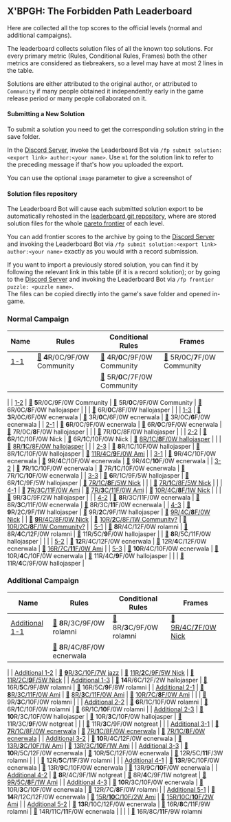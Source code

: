 ## X'BPGH: The Forbidden Path Leaderboard

Here are collected all the top scores to the official levels (normal and additional campaigns).

The leaderboard collects solution files of all the known top solutions.
For every primary metric (Rules, Conditional Rules, Frames) both the other metrics are considered as tiebreakers,
so a level may have at most 2 lines in the table.

Solutions are either attributed to the original author, or attributed to `Community` if many people obtained it
independently early in the game release period or many people collaborated on it.

#### Submitting a New Solution

To submit a solution you need to get the corresponding solution string in the save folder.

In the [Discord Server](https://discord.gg/98QNzdJ), invoke the Leaderboard Bot via `/fp submit solution:<export link> author:<your name>`.
Use `m1` for the solution link to refer to the preceding message if that's how you uploaded the export.

You can use the optional `image` parameter to give a screenshot of

#### Solution files repository

The Leaderboard Bot will cause each submitted solution export to be automatically rehosted
in the [leaderboard git repository](https://github.com/lastcallbbs-community-developers/forbidden-path-leaderboard),
where are stored solution files for the whole [pareto frontier](https://en.wikipedia.org/wiki/Pareto_front) of each level.

You can add frontier scores to the archive by going to the [Discord Server](https://discord.gg/98QNzdJ)
and invoking the Leaderboard Bot via `/fp submit solution:<export link> author:<your name>` exactly as you would with a record submission.

If you want to import a previously stored solution, you can find it by following the relevant link in this table (if it is a record solution);
or by going to the [Discord Server](https://discord.gg/98QNzdJ) and invoking the Leaderboard Bot via `/fp frontier puzzle: <puzzle name>`.  
The files can be copied directly into the game's save folder and opened in-game.

### Normal Campaign

| Name | Rules | Conditional Rules | Frames
| ---  | ---  | --- | ---
| [1-1](https://zlbb.faendir.com/fp/NORMAL_1_1) | [📄](https://raw.githubusercontent.com/lastcallbbs-community-developers/forbidden-path-leaderboard/master/NORMAL_CAMPAIGN/NORMAL_1_1/4R-0C-9F-0W.txt) **4**R/0C/9F/0W Community | [📄](https://raw.githubusercontent.com/lastcallbbs-community-developers/forbidden-path-leaderboard/master/NORMAL_CAMPAIGN/NORMAL_1_1/4R-0C-9F-0W.txt) 4R/**0**C/9F/0W Community | [📄](https://raw.githubusercontent.com/lastcallbbs-community-developers/forbidden-path-leaderboard/master/NORMAL_CAMPAIGN/NORMAL_1_1/5R-0C-7F-0W.txt) 5R/0C/**7**F/0W Community
|  |  | [📄](https://raw.githubusercontent.com/lastcallbbs-community-developers/forbidden-path-leaderboard/master/NORMAL_CAMPAIGN/NORMAL_1_1/5R-0C-7F-0W.txt) 5R/**0**C/7F/0W Community |
|
| [1-2](https://zlbb.faendir.com/fp/NORMAL_1_2) | [📄](https://raw.githubusercontent.com/lastcallbbs-community-developers/forbidden-path-leaderboard/master/NORMAL_CAMPAIGN/NORMAL_1_2/5R-0C-9F-0W.txt) **5**R/0C/9F/0W Community | [📄](https://raw.githubusercontent.com/lastcallbbs-community-developers/forbidden-path-leaderboard/master/NORMAL_CAMPAIGN/NORMAL_1_2/5R-0C-9F-0W.txt) 5R/**0**C/9F/0W Community | [📄](https://raw.githubusercontent.com/lastcallbbs-community-developers/forbidden-path-leaderboard/master/NORMAL_CAMPAIGN/NORMAL_1_2/6R-0C-8F-0W.txt) 6R/0C/**8**F/0W hallojasper
|  |  | [📄](https://raw.githubusercontent.com/lastcallbbs-community-developers/forbidden-path-leaderboard/master/NORMAL_CAMPAIGN/NORMAL_1_2/6R-0C-8F-0W.txt) 6R/**0**C/8F/0W hallojasper |
|
| [1-3](https://zlbb.faendir.com/fp/NORMAL_1_3) | [📄](https://raw.githubusercontent.com/lastcallbbs-community-developers/forbidden-path-leaderboard/master/NORMAL_CAMPAIGN/NORMAL_1_3/3R-0C-6F-0W.txt) **3**R/0C/6F/0W ecnerwala | [📄](https://raw.githubusercontent.com/lastcallbbs-community-developers/forbidden-path-leaderboard/master/NORMAL_CAMPAIGN/NORMAL_1_3/3R-0C-6F-0W.txt) 3R/**0**C/6F/0W ecnerwala | [📄](https://raw.githubusercontent.com/lastcallbbs-community-developers/forbidden-path-leaderboard/master/NORMAL_CAMPAIGN/NORMAL_1_3/3R-0C-6F-0W.txt) 3R/0C/**6**F/0W ecnerwala
|
| [2-1](https://zlbb.faendir.com/fp/NORMAL_2_1) | [📄](https://raw.githubusercontent.com/lastcallbbs-community-developers/forbidden-path-leaderboard/master/NORMAL_CAMPAIGN/NORMAL_2_1/6R-0C-9F-0W.txt) **6**R/0C/9F/0W ecnerwala | [📄](https://raw.githubusercontent.com/lastcallbbs-community-developers/forbidden-path-leaderboard/master/NORMAL_CAMPAIGN/NORMAL_2_1/6R-0C-9F-0W.txt) 6R/**0**C/9F/0W ecnerwala | [📄](https://raw.githubusercontent.com/lastcallbbs-community-developers/forbidden-path-leaderboard/master/NORMAL_CAMPAIGN/NORMAL_2_1/7R-0C-8F-0W.txt) 7R/0C/**8**F/0W hallojasper
|  |  | [📄](https://raw.githubusercontent.com/lastcallbbs-community-developers/forbidden-path-leaderboard/master/NORMAL_CAMPAIGN/NORMAL_2_1/7R-0C-8F-0W.txt) 7R/**0**C/8F/0W hallojasper |
|
| [2-2](https://zlbb.faendir.com/fp/NORMAL_2_2) | [📄](https://raw.githubusercontent.com/lastcallbbs-community-developers/forbidden-path-leaderboard/master/NORMAL_CAMPAIGN/NORMAL_2_2/6R-1C-10F-0W.txt) **6**R/1C/10F/0W Nick | [📄](https://raw.githubusercontent.com/lastcallbbs-community-developers/forbidden-path-leaderboard/master/NORMAL_CAMPAIGN/NORMAL_2_2/6R-1C-10F-0W.txt) 6R/**1**C/10F/0W Nick | [📄](https://raw.githubusercontent.com/lastcallbbs-community-developers/forbidden-path-leaderboard/master/NORMAL_CAMPAIGN/NORMAL_2_2/8R-1C-8F-0W.txt) [8R/1C/**8**F/0W hallojasper](https://cdn.discordapp.com/attachments/993498640670785648/1012090710293500105/20220824220254_1.jpg)
|  |  | [📄](https://raw.githubusercontent.com/lastcallbbs-community-developers/forbidden-path-leaderboard/master/NORMAL_CAMPAIGN/NORMAL_2_2/8R-1C-8F-0W.txt) [8R/**1**C/8F/0W hallojasper](https://cdn.discordapp.com/attachments/993498640670785648/1012090710293500105/20220824220254_1.jpg) |
|
| [2-3](https://zlbb.faendir.com/fp/NORMAL_2_3) | [📄](https://raw.githubusercontent.com/lastcallbbs-community-developers/forbidden-path-leaderboard/master/NORMAL_CAMPAIGN/NORMAL_2_3/8R-1C-10F-0W.txt) **8**R/1C/10F/0W hallojasper | [📄](https://raw.githubusercontent.com/lastcallbbs-community-developers/forbidden-path-leaderboard/master/NORMAL_CAMPAIGN/NORMAL_2_3/8R-1C-10F-0W.txt) 8R/**1**C/10F/0W hallojasper | [📄](https://raw.githubusercontent.com/lastcallbbs-community-developers/forbidden-path-leaderboard/master/NORMAL_CAMPAIGN/NORMAL_2_3/11R-4C-9F-0W.txt) [11R/4C/**9**F/0W Ami](https://cdn.discordapp.com/attachments/993498640670785648/1014195471901794396/hi.jpg)
|
| [3-1](https://zlbb.faendir.com/fp/NORMAL_3_1) | [📄](https://raw.githubusercontent.com/lastcallbbs-community-developers/forbidden-path-leaderboard/master/NORMAL_CAMPAIGN/NORMAL_3_1/9R-4C-10F-0W.txt) **9**R/4C/10F/0W ecnerwala | [📄](https://raw.githubusercontent.com/lastcallbbs-community-developers/forbidden-path-leaderboard/master/NORMAL_CAMPAIGN/NORMAL_3_1/9R-4C-10F-0W.txt) 9R/**4**C/10F/0W ecnerwala | [📄](https://raw.githubusercontent.com/lastcallbbs-community-developers/forbidden-path-leaderboard/master/NORMAL_CAMPAIGN/NORMAL_3_1/9R-4C-10F-0W.txt) 9R/4C/**10**F/0W ecnerwala
|
| [3-2](https://zlbb.faendir.com/fp/NORMAL_3_2) | [📄](https://raw.githubusercontent.com/lastcallbbs-community-developers/forbidden-path-leaderboard/master/NORMAL_CAMPAIGN/NORMAL_3_2/7R-1C-10F-0W.txt) **7**R/1C/10F/0W ecnerwala | [📄](https://raw.githubusercontent.com/lastcallbbs-community-developers/forbidden-path-leaderboard/master/NORMAL_CAMPAIGN/NORMAL_3_2/7R-1C-10F-0W.txt) 7R/**1**C/10F/0W ecnerwala | [📄](https://raw.githubusercontent.com/lastcallbbs-community-developers/forbidden-path-leaderboard/master/NORMAL_CAMPAIGN/NORMAL_3_2/7R-1C-10F-0W.txt) 7R/1C/**10**F/0W ecnerwala
|
| [3-3](https://zlbb.faendir.com/fp/NORMAL_3_3) | [📄](https://raw.githubusercontent.com/lastcallbbs-community-developers/forbidden-path-leaderboard/master/NORMAL_CAMPAIGN/NORMAL_3_3/6R-1C-9F-5W.txt) **6**R/1C/9F/5W hallojasper | [📄](https://raw.githubusercontent.com/lastcallbbs-community-developers/forbidden-path-leaderboard/master/NORMAL_CAMPAIGN/NORMAL_3_3/6R-1C-9F-5W.txt) 6R/**1**C/9F/5W hallojasper | [📄](https://raw.githubusercontent.com/lastcallbbs-community-developers/forbidden-path-leaderboard/master/NORMAL_CAMPAIGN/NORMAL_3_3/7R-1C-8F-5W.txt) [7R/1C/**8**F/5W Nick](https://cdn.discordapp.com/attachments/986727505501245560/1011775206802600006/SPOILER_20220824010921_1.jpg)
|  |  | [📄](https://raw.githubusercontent.com/lastcallbbs-community-developers/forbidden-path-leaderboard/master/NORMAL_CAMPAIGN/NORMAL_3_3/7R-1C-8F-5W.txt) [7R/**1**C/8F/5W Nick](https://cdn.discordapp.com/attachments/986727505501245560/1011775206802600006/SPOILER_20220824010921_1.jpg) |
|
| [4-1](https://zlbb.faendir.com/fp/NORMAL_4_1) | [📄](https://raw.githubusercontent.com/lastcallbbs-community-developers/forbidden-path-leaderboard/master/NORMAL_CAMPAIGN/NORMAL_4_1/7R-3C-11F-0W.txt) [**7**R/3C/11F/0W Ami](https://cdn.discordapp.com/attachments/1006673442130645073/1011622007747641397/4-1.jpg) | [📄](https://raw.githubusercontent.com/lastcallbbs-community-developers/forbidden-path-leaderboard/master/NORMAL_CAMPAIGN/NORMAL_4_1/7R-3C-11F-0W.txt) [7R/**3**C/11F/0W Ami](https://cdn.discordapp.com/attachments/1006673442130645073/1011622007747641397/4-1.jpg) | [📄](https://raw.githubusercontent.com/lastcallbbs-community-developers/forbidden-path-leaderboard/master/NORMAL_CAMPAIGN/NORMAL_4_1/10R-4C-8F-1W.txt) [10R/4C/**8**F/1W Nick](https://cdn.discordapp.com/attachments/993498640670785648/1013240515338178610/20220828021532_1.jpg)
|  |  | [📄](https://raw.githubusercontent.com/lastcallbbs-community-developers/forbidden-path-leaderboard/master/NORMAL_CAMPAIGN/NORMAL_4_1/9R-3C-9F-2W.txt) 9R/**3**C/9F/2W hallojasper |
|
| [4-2](https://zlbb.faendir.com/fp/NORMAL_4_2) | [📄](https://raw.githubusercontent.com/lastcallbbs-community-developers/forbidden-path-leaderboard/master/NORMAL_CAMPAIGN/NORMAL_4_2/8R-3C-11F-0W.txt) **8**R/3C/11F/0W ecnerwala | [📄](https://raw.githubusercontent.com/lastcallbbs-community-developers/forbidden-path-leaderboard/master/NORMAL_CAMPAIGN/NORMAL_4_2/8R-3C-11F-0W.txt) 8R/**3**C/11F/0W ecnerwala | [📄](https://raw.githubusercontent.com/lastcallbbs-community-developers/forbidden-path-leaderboard/master/NORMAL_CAMPAIGN/NORMAL_4_2/8R-3C-11F-0W.txt) 8R/3C/**11**F/0W ecnerwala
|
| [4-3](https://zlbb.faendir.com/fp/NORMAL_4_3) | [📄](https://raw.githubusercontent.com/lastcallbbs-community-developers/forbidden-path-leaderboard/master/NORMAL_CAMPAIGN/NORMAL_4_3/9R-2C-9F-1W.txt) **9**R/2C/9F/1W hallojasper | [📄](https://raw.githubusercontent.com/lastcallbbs-community-developers/forbidden-path-leaderboard/master/NORMAL_CAMPAIGN/NORMAL_4_3/9R-2C-9F-1W.txt) 9R/**2**C/9F/1W hallojasper | [📄](https://raw.githubusercontent.com/lastcallbbs-community-developers/forbidden-path-leaderboard/master/NORMAL_CAMPAIGN/NORMAL_4_3/9R-4C-8F-0W.txt) [9R/4C/**8**F/0W Nick](https://cdn.discordapp.com/attachments/993498640670785648/1012712791905402911/20220826151804_1.jpg)
|  | [📄](https://raw.githubusercontent.com/lastcallbbs-community-developers/forbidden-path-leaderboard/master/NORMAL_CAMPAIGN/NORMAL_4_3/9R-4C-8F-0W.txt) [**9**R/4C/8F/0W Nick](https://cdn.discordapp.com/attachments/993498640670785648/1012712791905402911/20220826151804_1.jpg) | [📄](https://raw.githubusercontent.com/lastcallbbs-community-developers/forbidden-path-leaderboard/master/NORMAL_CAMPAIGN/NORMAL_4_3/10R-2C-8F-1W.txt) [10R/**2**C/8F/1W Community?](https://cdn.discordapp.com/attachments/993498640670785648/1012160895335542834/20220825024523_1.jpg) | [📄](https://raw.githubusercontent.com/lastcallbbs-community-developers/forbidden-path-leaderboard/master/NORMAL_CAMPAIGN/NORMAL_4_3/10R-2C-8F-1W.txt) [10R/2C/**8**F/1W Community?](https://cdn.discordapp.com/attachments/993498640670785648/1012160895335542834/20220825024523_1.jpg)
|
| [5-1](https://zlbb.faendir.com/fp/NORMAL_5_1) | [📄](https://raw.githubusercontent.com/lastcallbbs-community-developers/forbidden-path-leaderboard/master/NORMAL_CAMPAIGN/NORMAL_5_1/8R-4C-12F-0W.txt) **8**R/4C/12F/0W rolamni | [📄](https://raw.githubusercontent.com/lastcallbbs-community-developers/forbidden-path-leaderboard/master/NORMAL_CAMPAIGN/NORMAL_5_1/8R-4C-12F-0W.txt) 8R/**4**C/12F/0W rolamni | [📄](https://raw.githubusercontent.com/lastcallbbs-community-developers/forbidden-path-leaderboard/master/NORMAL_CAMPAIGN/NORMAL_5_1/11R-5C-9F-0W.txt) 11R/5C/**9**F/0W hallojasper
|  | [📄](https://raw.githubusercontent.com/lastcallbbs-community-developers/forbidden-path-leaderboard/master/NORMAL_CAMPAIGN/NORMAL_5_1/8R-5C-11F-0W.txt) **8**R/5C/11F/0W hallojasper |  |
|
| [5-2](https://zlbb.faendir.com/fp/NORMAL_5_2) | [📄](https://raw.githubusercontent.com/lastcallbbs-community-developers/forbidden-path-leaderboard/master/NORMAL_CAMPAIGN/NORMAL_5_2/12R-4C-12F-0W.txt) **12**R/4C/12F/0W ecnerwala | [📄](https://raw.githubusercontent.com/lastcallbbs-community-developers/forbidden-path-leaderboard/master/NORMAL_CAMPAIGN/NORMAL_5_2/12R-4C-12F-0W.txt) 12R/**4**C/12F/0W ecnerwala | [📄](https://raw.githubusercontent.com/lastcallbbs-community-developers/forbidden-path-leaderboard/master/NORMAL_CAMPAIGN/NORMAL_5_2/16R-7C-11F-0W.txt) [16R/7C/**11**F/0W Ami](https://cdn.discordapp.com/attachments/993498640670785648/1013466723703332894/eh.jpg)
|
| [5-3](https://zlbb.faendir.com/fp/NORMAL_5_3) | [📄](https://raw.githubusercontent.com/lastcallbbs-community-developers/forbidden-path-leaderboard/master/NORMAL_CAMPAIGN/NORMAL_5_3/10R-4C-10F-0W.txt) **10**R/4C/10F/0W ecnerwala | [📄](https://raw.githubusercontent.com/lastcallbbs-community-developers/forbidden-path-leaderboard/master/NORMAL_CAMPAIGN/NORMAL_5_3/10R-4C-10F-0W.txt) 10R/**4**C/10F/0W ecnerwala | [📄](https://raw.githubusercontent.com/lastcallbbs-community-developers/forbidden-path-leaderboard/master/NORMAL_CAMPAIGN/NORMAL_5_3/11R-4C-9F-0W.txt) 11R/4C/**9**F/0W hallojasper
|  |  | [📄](https://raw.githubusercontent.com/lastcallbbs-community-developers/forbidden-path-leaderboard/master/NORMAL_CAMPAIGN/NORMAL_5_3/11R-4C-9F-0W.txt) 11R/**4**C/9F/0W hallojasper |

### Additional Campaign

| Name | Rules | Conditional Rules | Frames
| ---  | ---  | --- | ---
| [Additional 1-1](https://zlbb.faendir.com/fp/ADDITIONAL_1_1) | [📄](https://raw.githubusercontent.com/lastcallbbs-community-developers/forbidden-path-leaderboard/master/ADDITIONAL_CAMPAIGN/ADDITIONAL_1_1/8R-3C-9F-0W.txt) **8**R/3C/9F/0W rolamni | [📄](https://raw.githubusercontent.com/lastcallbbs-community-developers/forbidden-path-leaderboard/master/ADDITIONAL_CAMPAIGN/ADDITIONAL_1_1/8R-3C-9F-0W.txt) 8R/**3**C/9F/0W rolamni | [📄](https://raw.githubusercontent.com/lastcallbbs-community-developers/forbidden-path-leaderboard/master/ADDITIONAL_CAMPAIGN/ADDITIONAL_1_1/9R-4C-7F-0W.txt) [9R/4C/**7**F/0W Nick](https://cdn.discordapp.com/attachments/993498640670785648/1012874941873520750/20220827020229_1.jpg)
|  | [📄](https://raw.githubusercontent.com/lastcallbbs-community-developers/forbidden-path-leaderboard/master/ADDITIONAL_CAMPAIGN/ADDITIONAL_1_1/8R-4C-8F-0W.txt) **8**R/4C/8F/0W ecnerwala |  |
|
| [Additional 1-2](https://zlbb.faendir.com/fp/ADDITIONAL_1_2) | [📄](https://raw.githubusercontent.com/lastcallbbs-community-developers/forbidden-path-leaderboard/master/ADDITIONAL_CAMPAIGN/ADDITIONAL_1_2/9R-3C-10F-7W.txt) [**9**R/3C/10F/7W jazz](https://cdn.discordapp.com/attachments/986727505501245560/1013017687238115328/SPOILER_forgotten_additional_1-2.png) | [📄](https://raw.githubusercontent.com/lastcallbbs-community-developers/forbidden-path-leaderboard/master/ADDITIONAL_CAMPAIGN/ADDITIONAL_1_2/11R-2C-9F-5W.txt) [11R/**2**C/9F/5W Nick](https://cdn.discordapp.com/attachments/993498640670785648/1012877860127641712/20220827021410_1.jpg) | [📄](https://raw.githubusercontent.com/lastcallbbs-community-developers/forbidden-path-leaderboard/master/ADDITIONAL_CAMPAIGN/ADDITIONAL_1_2/11R-2C-9F-5W.txt) [11R/2C/**9**F/5W Nick](https://cdn.discordapp.com/attachments/993498640670785648/1012877860127641712/20220827021410_1.jpg)
|
| [Additional 1-3](https://zlbb.faendir.com/fp/ADDITIONAL_1_3) | [📄](https://raw.githubusercontent.com/lastcallbbs-community-developers/forbidden-path-leaderboard/master/ADDITIONAL_CAMPAIGN/ADDITIONAL_1_3/14R-6C-12F-2W.txt) **14**R/6C/12F/2W hallojasper | [📄](https://raw.githubusercontent.com/lastcallbbs-community-developers/forbidden-path-leaderboard/master/ADDITIONAL_CAMPAIGN/ADDITIONAL_1_3/16R-5C-9F-8W.txt) 16R/**5**C/9F/8W rolamni | [📄](https://raw.githubusercontent.com/lastcallbbs-community-developers/forbidden-path-leaderboard/master/ADDITIONAL_CAMPAIGN/ADDITIONAL_1_3/16R-5C-9F-8W.txt) 16R/5C/**9**F/8W rolamni
|
| [Additional 2-1](https://zlbb.faendir.com/fp/ADDITIONAL_2_1) | [📄](https://raw.githubusercontent.com/lastcallbbs-community-developers/forbidden-path-leaderboard/master/ADDITIONAL_CAMPAIGN/ADDITIONAL_2_1/8R-3C-11F-0W.txt) [**8**R/3C/11F/0W Ami](https://cdn.discordapp.com/attachments/993498640670785648/1012752287996846111/ethan2.jpg) | [📄](https://raw.githubusercontent.com/lastcallbbs-community-developers/forbidden-path-leaderboard/master/ADDITIONAL_CAMPAIGN/ADDITIONAL_2_1/8R-3C-11F-0W.txt) [8R/**3**C/11F/0W Ami](https://cdn.discordapp.com/attachments/993498640670785648/1012752287996846111/ethan2.jpg) | [📄](https://raw.githubusercontent.com/lastcallbbs-community-developers/forbidden-path-leaderboard/master/ADDITIONAL_CAMPAIGN/ADDITIONAL_2_1/10R-7C-8F-0W.txt) [10R/7C/**8**F/0W Ami](https://cdn.discordapp.com/attachments/993498640670785648/1012739078715883550/ethan.jpg)
|  |  | [📄](https://raw.githubusercontent.com/lastcallbbs-community-developers/forbidden-path-leaderboard/master/ADDITIONAL_CAMPAIGN/ADDITIONAL_2_1/9R-3C-10F-0W.txt) 9R/**3**C/10F/0W rolamni |
|
| [Additional 2-2](https://zlbb.faendir.com/fp/ADDITIONAL_2_2) | [📄](https://raw.githubusercontent.com/lastcallbbs-community-developers/forbidden-path-leaderboard/master/ADDITIONAL_CAMPAIGN/ADDITIONAL_2_2/6R-1C-10F-0W.txt) **6**R/1C/10F/0W rolamni | [📄](https://raw.githubusercontent.com/lastcallbbs-community-developers/forbidden-path-leaderboard/master/ADDITIONAL_CAMPAIGN/ADDITIONAL_2_2/6R-1C-10F-0W.txt) 6R/**1**C/10F/0W rolamni | [📄](https://raw.githubusercontent.com/lastcallbbs-community-developers/forbidden-path-leaderboard/master/ADDITIONAL_CAMPAIGN/ADDITIONAL_2_2/6R-1C-10F-0W.txt) 6R/1C/**10**F/0W rolamni
|
| [Additional 2-3](https://zlbb.faendir.com/fp/ADDITIONAL_2_3) | [📄](https://raw.githubusercontent.com/lastcallbbs-community-developers/forbidden-path-leaderboard/master/ADDITIONAL_CAMPAIGN/ADDITIONAL_2_3/10R-3C-10F-0W.txt) **10**R/3C/10F/0W hallojasper | [📄](https://raw.githubusercontent.com/lastcallbbs-community-developers/forbidden-path-leaderboard/master/ADDITIONAL_CAMPAIGN/ADDITIONAL_2_3/10R-3C-10F-0W.txt) 10R/**3**C/10F/0W hallojasper | [📄](https://raw.githubusercontent.com/lastcallbbs-community-developers/forbidden-path-leaderboard/master/ADDITIONAL_CAMPAIGN/ADDITIONAL_2_3/11R-3C-9F-0W.txt) 11R/3C/**9**F/0W notgreat
|  |  | [📄](https://raw.githubusercontent.com/lastcallbbs-community-developers/forbidden-path-leaderboard/master/ADDITIONAL_CAMPAIGN/ADDITIONAL_2_3/11R-3C-9F-0W.txt) 11R/**3**C/9F/0W notgreat |
|
| [Additional 3-1](https://zlbb.faendir.com/fp/ADDITIONAL_3_1) | [📄](https://raw.githubusercontent.com/lastcallbbs-community-developers/forbidden-path-leaderboard/master/ADDITIONAL_CAMPAIGN/ADDITIONAL_3_1/7R-1C-8F-0W.txt) [**7**R/1C/8F/0W ecnerwala](https://media.discordapp.net/attachments/993498640670785648/999862688949743696/SPOILER_2022-07-21-221607_maim.png) | [📄](https://raw.githubusercontent.com/lastcallbbs-community-developers/forbidden-path-leaderboard/master/ADDITIONAL_CAMPAIGN/ADDITIONAL_3_1/7R-1C-8F-0W.txt) [7R/**1**C/8F/0W ecnerwala](https://media.discordapp.net/attachments/993498640670785648/999862688949743696/SPOILER_2022-07-21-221607_maim.png) | [📄](https://raw.githubusercontent.com/lastcallbbs-community-developers/forbidden-path-leaderboard/master/ADDITIONAL_CAMPAIGN/ADDITIONAL_3_1/7R-1C-8F-0W.txt) [7R/1C/**8**F/0W ecnerwala](https://media.discordapp.net/attachments/993498640670785648/999862688949743696/SPOILER_2022-07-21-221607_maim.png)
|
| [Additional 3-2](https://zlbb.faendir.com/fp/ADDITIONAL_3_2) | [📄](https://raw.githubusercontent.com/lastcallbbs-community-developers/forbidden-path-leaderboard/master/ADDITIONAL_CAMPAIGN/ADDITIONAL_3_2/10R-4C-12F-0W.txt) **10**R/4C/12F/0W ecnerwala | [📄](https://raw.githubusercontent.com/lastcallbbs-community-developers/forbidden-path-leaderboard/master/ADDITIONAL_CAMPAIGN/ADDITIONAL_3_2/13R-3C-10F-1W.txt) [13R/**3**C/10F/1W Ami](https://cdn.discordapp.com/attachments/993498640670785648/1012720900132581446/quinn.jpg) | [📄](https://raw.githubusercontent.com/lastcallbbs-community-developers/forbidden-path-leaderboard/master/ADDITIONAL_CAMPAIGN/ADDITIONAL_3_2/13R-3C-10F-1W.txt) [13R/3C/**10**F/1W Ami](https://cdn.discordapp.com/attachments/993498640670785648/1012720900132581446/quinn.jpg)
|
| [Additional 3-3](https://zlbb.faendir.com/fp/ADDITIONAL_3_3) | [📄](https://raw.githubusercontent.com/lastcallbbs-community-developers/forbidden-path-leaderboard/master/ADDITIONAL_CAMPAIGN/ADDITIONAL_3_3/10R-5C-12F-0W.txt) **10**R/5C/12F/0W ecnerwala | [📄](https://raw.githubusercontent.com/lastcallbbs-community-developers/forbidden-path-leaderboard/master/ADDITIONAL_CAMPAIGN/ADDITIONAL_3_3/10R-5C-12F-0W.txt) 10R/**5**C/12F/0W ecnerwala | [📄](https://raw.githubusercontent.com/lastcallbbs-community-developers/forbidden-path-leaderboard/master/ADDITIONAL_CAMPAIGN/ADDITIONAL_3_3/12R-5C-11F-3W.txt) 12R/5C/**11**F/3W rolamni
|  |  | [📄](https://raw.githubusercontent.com/lastcallbbs-community-developers/forbidden-path-leaderboard/master/ADDITIONAL_CAMPAIGN/ADDITIONAL_3_3/12R-5C-11F-3W.txt) 12R/**5**C/11F/3W rolamni |
|
| [Additional 4-1](https://zlbb.faendir.com/fp/ADDITIONAL_4_1) | [📄](https://raw.githubusercontent.com/lastcallbbs-community-developers/forbidden-path-leaderboard/master/ADDITIONAL_CAMPAIGN/ADDITIONAL_4_1/13R-9C-10F-0W.txt) **13**R/9C/10F/0W ecnerwala | [📄](https://raw.githubusercontent.com/lastcallbbs-community-developers/forbidden-path-leaderboard/master/ADDITIONAL_CAMPAIGN/ADDITIONAL_4_1/13R-9C-10F-0W.txt) 13R/**9**C/10F/0W ecnerwala | [📄](https://raw.githubusercontent.com/lastcallbbs-community-developers/forbidden-path-leaderboard/master/ADDITIONAL_CAMPAIGN/ADDITIONAL_4_1/13R-9C-10F-0W.txt) 13R/9C/**10**F/0W ecnerwala
|
| [Additional 4-2](https://zlbb.faendir.com/fp/ADDITIONAL_4_2) | [📄](https://raw.githubusercontent.com/lastcallbbs-community-developers/forbidden-path-leaderboard/master/ADDITIONAL_CAMPAIGN/ADDITIONAL_4_2/8R-4C-9F-1W.txt) **8**R/4C/9F/1W notgreat | [📄](https://raw.githubusercontent.com/lastcallbbs-community-developers/forbidden-path-leaderboard/master/ADDITIONAL_CAMPAIGN/ADDITIONAL_4_2/8R-4C-9F-1W.txt) 8R/**4**C/9F/1W notgreat | [📄](https://raw.githubusercontent.com/lastcallbbs-community-developers/forbidden-path-leaderboard/master/ADDITIONAL_CAMPAIGN/ADDITIONAL_4_2/9R-5C-8F-1W.txt) [9R/5C/**8**F/1W Ami](https://cdn.discordapp.com/attachments/993498640670785648/1013077795645181952/jelly.jpg)
|
| [Additional 4-3](https://zlbb.faendir.com/fp/ADDITIONAL_4_3) | [📄](https://raw.githubusercontent.com/lastcallbbs-community-developers/forbidden-path-leaderboard/master/ADDITIONAL_CAMPAIGN/ADDITIONAL_4_3/10R-3C-10F-0W.txt) **10**R/3C/10F/0W ecnerwala | [📄](https://raw.githubusercontent.com/lastcallbbs-community-developers/forbidden-path-leaderboard/master/ADDITIONAL_CAMPAIGN/ADDITIONAL_4_3/10R-3C-10F-0W.txt) 10R/**3**C/10F/0W ecnerwala | [📄](https://raw.githubusercontent.com/lastcallbbs-community-developers/forbidden-path-leaderboard/master/ADDITIONAL_CAMPAIGN/ADDITIONAL_4_3/12R-7C-8F-0W.txt) 12R/7C/**8**F/0W rolamni
|
| [Additional 5-1](https://zlbb.faendir.com/fp/ADDITIONAL_5_1) | [📄](https://raw.githubusercontent.com/lastcallbbs-community-developers/forbidden-path-leaderboard/master/ADDITIONAL_CAMPAIGN/ADDITIONAL_5_1/14R-12C-12F-0W.txt) **14**R/12C/12F/0W ecnerwala | [📄](https://raw.githubusercontent.com/lastcallbbs-community-developers/forbidden-path-leaderboard/master/ADDITIONAL_CAMPAIGN/ADDITIONAL_5_1/15R-10C-10F-2W.txt) [15R/**10**C/10F/2W Ami](https://cdn.discordapp.com/attachments/993498640670785648/1012041394786947162/10.jpg) | [📄](https://raw.githubusercontent.com/lastcallbbs-community-developers/forbidden-path-leaderboard/master/ADDITIONAL_CAMPAIGN/ADDITIONAL_5_1/15R-10C-10F-2W.txt) [15R/10C/**10**F/2W Ami](https://cdn.discordapp.com/attachments/993498640670785648/1012041394786947162/10.jpg)
|
| [Additional 5-2](https://zlbb.faendir.com/fp/ADDITIONAL_5_2) | [📄](https://raw.githubusercontent.com/lastcallbbs-community-developers/forbidden-path-leaderboard/master/ADDITIONAL_CAMPAIGN/ADDITIONAL_5_2/13R-10C-12F-0W.txt) **13**R/10C/12F/0W ecnerwala | [📄](https://raw.githubusercontent.com/lastcallbbs-community-developers/forbidden-path-leaderboard/master/ADDITIONAL_CAMPAIGN/ADDITIONAL_5_2/16R-8C-11F-9W.txt) 16R/**8**C/11F/9W rolamni | [📄](https://raw.githubusercontent.com/lastcallbbs-community-developers/forbidden-path-leaderboard/master/ADDITIONAL_CAMPAIGN/ADDITIONAL_5_2/14R-11C-11F-0W.txt) 14R/11C/**11**F/0W ecnerwala
|  |  |  | [📄](https://raw.githubusercontent.com/lastcallbbs-community-developers/forbidden-path-leaderboard/master/ADDITIONAL_CAMPAIGN/ADDITIONAL_5_2/16R-8C-11F-9W.txt) 16R/8C/**11**F/9W rolamni